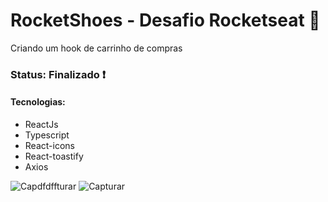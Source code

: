 <h1> RocketShoes - Desafio Rocketseat 🚀 </h1>

<p> Criando um hook de carrinho de compras </p>

<h3> Status: Finalizado ❗ </h3>

<h4> Tecnologias: </h4>

+ ReactJs
+ Typescript
+ React-icons
+ React-toastify
+ Axios

![Capdfdffturar](https://user-images.githubusercontent.com/66790414/164301358-5ae44650-2961-45ba-8270-72e46d0a3bdb.PNG)
![Capturar](https://user-images.githubusercontent.com/66790414/164301794-9ba135bf-cd63-4926-8e8a-30099752456c.PNG)
